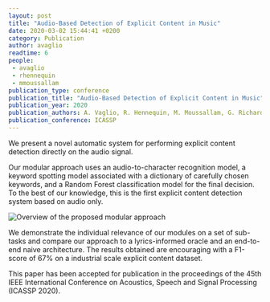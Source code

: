 ```yaml
---
layout: post
title: "Audio-Based Detection of Explicit Content in Music"
date: 2020-03-02 15:44:41 +0200
category: Publication
author: avaglio
readtime: 6
people:
 - avaglio
 - rhennequin
 - mmoussallam
publication_type: conference
publication_title: "Audio-Based Detection of Explicit Content in Music"
publication_year: 2020
publication_authors: A. Vaglio, R. Hennequin, M. Moussallam, G. Richard, F. d'Alche-Buc
publication_conference: ICASSP
---
```


We present a novel automatic system for performing explicit
content detection directly on the audio signal.

Our modular approach uses an audio-to-character recognition model, a
keyword spotting model associated with a dictionary of carefully chosen keywords, and a Random Forest classification
model for the final decision. To the best of our knowledge,
this is the first explicit content detection system based on
audio only.

<div class="publication-illustration">
    <img
        src="{{ '/static/images/publis/vaglio20icassp/overview_horiz.png' | prepend: site.url }}"
        alt="Overview of the proposed modular approach"/>
</div>

We demonstrate the individual relevance of our
modules on a set of sub-tasks and compare our approach to a
lyrics-informed oracle and an end-to-end naive architecture.
The results obtained are encouraging with a F1-score of 67%
on a industrial scale explicit content dataset.

This paper has been accepted for publication in the proceedings of the 45th IEEE International Conference on Acoustics, Speech and Signal Processing (ICASSP 2020).
